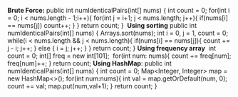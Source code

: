 **Brute Force:**
public int numIdenticalPairs(int[] nums) {
int count = 0;
for(int i = 0; i < nums.length - 1;i++){
for(int j = i+1; j < nums.length; j++){
if(nums[i] == nums[j]) count++;
}
}
return count;
}
​
**Using sorting**
public int numIdenticalPairs(int[] nums) {
Arrays.sort(nums);
int i = 0, j = 1, count = 0;
while(i < nums.length && j < nums.length){
if(nums[i] == nums[j]){
count += j - i;
j++;
}
else {
i = j;
j++;
}
}
return count;
}
**Using frequency array**
​
int count = 0;
int[] freq = new int[101];
​
for(int num: nums){
count += freq[num];
freq[num]++;
}
return count;
**Using HashMap**:
public int numIdenticalPairs(int[] nums) {
int count = 0;
Map<Integer, Integer> map = new HashMap<>();
for(int num:nums){
int val = map.getOrDefault(num, 0);
count += val;
map.put(num,val+1);
}
return count;
}